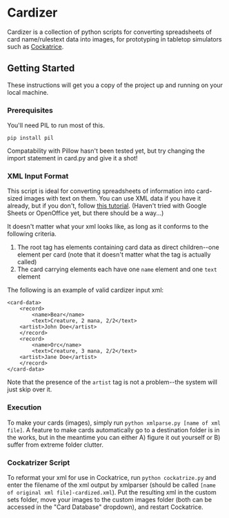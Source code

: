 # Cardizer

Cardizer is a collection of python scripts for converting spreadsheets of card name/rulestext data into images, for prototyping in tabletop simulators such as [Cockatrice](https://github.com/Cockatrice/Cockatrice).

## Getting Started

These instructions will get you a copy of the project up and running on your local machine.

### Prerequisites

You'll need PIL to run most of this. 

```
pip install pil
```

Compatability with Pillow hasn't been tested yet, but try changing the import statement in card.py and give it a shot!


### XML Input Format

This script is ideal for converting spreadsheets of information into card-sized images with text on them. You can use XML data if you have it already, but if you don't, follow <a href="https://www.excel-easy.com/examples/xml.html">this tutorial</a>. (Haven't tried with Google Sheets or OpenOffice yet, but there should be a way...)

It doesn't matter what your xml looks like, as long as it conforms to the following criteria.
1. The root tag has elements containing card data as direct children--one element per card (note that it doesn't matter what the tag is actually called)
2. The card carrying elements each have one ```name``` element and one ```text``` element

The following is an example of valid cardizer input xml:
```
<card-data>
	<record>
		<name>Bear</name>
		<text>Creature, 2 mana, 2/2</text>
    <artist>John Doe</artist>
	</record>
	<record>
		<name>Orc</name>
		<text>Creature, 3 mana, 2/2</text>
    <artist>Jane Doe</artist>
	</record>
</card-data>
```

Note that the presence of the ```artist``` tag is not a problem--the system will just skip over it. 

### Execution

To make your cards (images), simply run ```python xmlparse.py [name of xml file]```. A feature to make cards automatically go to a destination folder is in the works, but in the meantime you can either A) figure it out yourself or B) suffer from extreme folder clutter.

### Cockatrizer Script

To reformat your xml for use in Cockatrice, run ```python cockatrize.py``` and enter the filename of the xml output by xmlparser (should be called ```[name of original xml file]-cardized.xml```). Put the resulting xml in the custom sets folder, move your images to the custom images folder (both can be accessed in the "Card Database" dropdown), and restart Cockatrice. 


